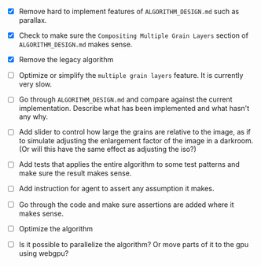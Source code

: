 - [x] Remove hard to implement features of `ALGORITHM_DESIGN.md` such as parallax.
- [x] Check to make sure the `Compositing Multiple Grain Layers` section of `ALGORITHM_DESIGN.md` makes sense.
- [x] Remove the legacy algorithm
- [ ] Optimize or simplify the `multiple grain layers` feature. It is currently very slow.
- [ ] Go through `ALGORITHM_DESIGN.md` and compare against the current implementation. Describe what has been implemented and what hasn't any why.
- [ ] Add slider to control how large the grains are relative to the image, as if to simulate adjusting the enlargement factor of the image in a darkroom. (Or will this have the same effect as adjusting the iso?)
- [ ] Add tests that applies the entire algorithm to some test patterns and make sure the result makes sense.
- [ ] Add instruction for agent to assert any assumption it makes.
- [ ] Go through the code and make sure assertions are added where it makes sense.
- [ ] Optimize the algorithm
- [ ] Is it possible to parallelize the algorithm? Or move parts of it to the gpu using webgpu?

